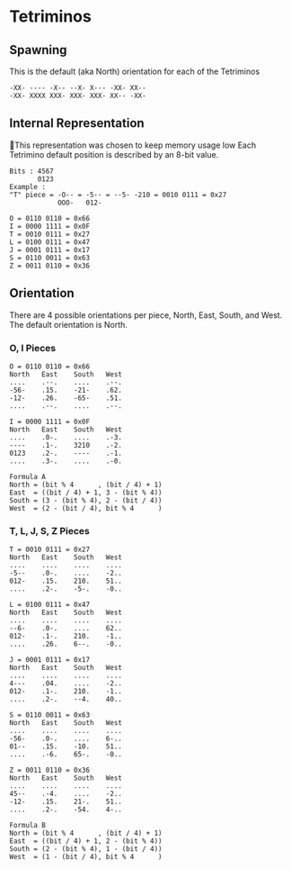 # Tetriminos
## Spawning
This is the default (aka North) orientation for each of the Tetriminos
```Tetriminos
-XX- ---- -X-- --X- X--- -XX- XX--
-XX- XXXX XXX- XXX- XXX- XX-- -XX-
```

## Internal Representation
📝This representation was chosen to keep memory usage low
Each Tetrimino default position is described by an 8-bit value.
```Tetriminos
Bits : 4567
       0123
Example :
"T" piece = -O-- = -5-- = --5- -210 = 0010 0111 = 0x27
            OOO-   012-

O = 0110 0110 = 0x66
I = 0000 1111 = 0x0F
T = 0010 0111 = 0x27
L = 0100 0111 = 0x47
J = 0001 0111 = 0x17
S = 0110 0011 = 0x63
Z = 0011 0110 = 0x36
```

## Orientation
There are 4 possible orientations per piece, North, East, South, and West.
The default orientation is North.

### O, I Pieces
```Tetriminos
O = 0110 0110 = 0x66
North   East    South   West
....    .--.    ....    .--.
-56-    .15.    -21-    .62.
-12-    .26.    -65-    .51.
....    .--.    ....    .--.

I = 0000 1111 = 0x0F
North   East    South   West
....    .0-.    ....    .-3.
----    .1-.    3210    .-2.
0123    .2-.    ----    .-1.
....    .3-.    ....    .-0.

Formula A
North = (bit % 4      , (bit / 4) + 1)
East  = ((bit / 4) + 1, 3 - (bit % 4))
South = (3 - (bit % 4), 2 - (bit / 4))
West  = (2 - (bit / 4), bit % 4      )
```

### T, L, J, S, Z Pieces
```Tetriminos
T = 0010 0111 = 0x27
North   East    South   West
....    ....    ....    ....
-5--    .0-.    ....    -2..
012-    .15.    210.    51..
....    .2-.    -5-.    -0..

L = 0100 0111 = 0x47
North   East    South   West
....    ....    ....    ....
--6-    .0-.    ....    62..
012-    .1-.    210.    -1..
....    .26.    6--.    -0..

J = 0001 0111 = 0x17
North   East    South   West
....    ....    ....    ....
4---    .04.    ....    -2..
012-    .1-.    210.    -1..
....    .2-.    --4.    40..

S = 0110 0011 = 0x63
North   East    South   West
....    ....    ....    ....
-56-    .0-.    ....    6-..
01--    .15.    -10.    51..
....    .-6.    65-.    -0..

Z = 0011 0110 = 0x36
North   East    South   West
....    ....    ....    ....
45--    .-4.    ....    -2..
-12-    .15.    21-.    51..
....    .2-.    -54.    4-..

Formula B
North = (bit % 4      , (bit / 4) + 1)
East  = ((bit / 4) + 1, 2 - (bit % 4))
South = (2 - (bit % 4), 1 - (bit / 4))
West  = (1 - (bit / 4), bit % 4      )

```

